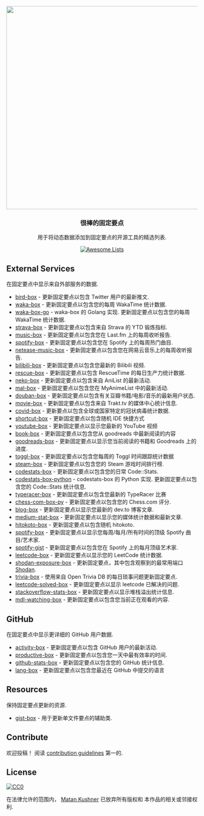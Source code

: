 <div class="github-widget" data-repo="matchai/awesome-pinned-gists"></div>

<p align="center">
  <img src="https://user-images.githubusercontent.com/4658208/57482610-14f64480-7273-11e9-862e-80d9fe332311.png" width="535">
  <h3 align="center">很棒的固定要点</h3>
  <p align="center">用于将动态数据添加到固定要点的开源工具的精选列表.<p>
  <p align="center">
    <a href="https://awesome.re"><img src="https://awesome.re/badge.svg" alt="Awesome Lists"></a>
  </p>
</p>



## External Services

在固定要点中显示来自外部服务的数据.

- [bird-box](https://github.com/matchai/bird-box) - 更新固定要点以包含 Twitter 用户的最新推文.
- [waka-box](https://github.com/matchai/waka-box) - 更新固定要点以包含您的每周 WakaTime 统计数据.
- [waka-box-go](https://github.com/YouEclipse/waka-box-go)  - waka-box 的 Golang 实现. 更新固定要点以包含您的每周 WakaTime 统计数据.
- [strava-box](https://github.com/JohnPhamous/strava-box) - 更新固定要点以包含来自 Strava 的 YTD 锻炼指标.
- [music-box](https://github.com/jacc/music-box) - 更新固定要点以包含您在 Last.fm 上的每周收听报告.
- [spotify-box](https://github.com/izayl/spotify-box) - 更新固定要点以包含您在 Spotify 上的每周热门曲目.
- [netease-music-box](https://github.com/Leecason/netease-music-box) - 更新固定要点以包含您在网易云音乐上的每周收听报告.
- [bilibili-box](https://github.com/KeJunMao/bilibili-box) - 更新固定要点以包含您最新的 Bilibili 视频.
- [rescue-box](https://github.com/joshghent/rescue-box) - 更新固定要点以包含 RescueTime 的每日生产力统计数据.
- [neko-box](https://github.com/RangerDigital/neko-box) - 更新固定要点以包含来自 AniList 的最新活动.
- [mal-box](https://github.com/jckli/mal-box) - 更新固定要点以包含您在 MyAnimeList 中的最新活动.
- [douban-box](https://github.com/CodeDaraW/douban-box) - 更新固定要点以包含有关豆瓣书籍/电影/音乐的最新用户状态.
- [movie-box](https://github.com/LuisAlejandro/movie-box) - 更新固定要点以包含来自 Trakt.tv 的媒体中心统计信息.
- [covid-box](https://github.com/puf17640/covid-box) - 更新要点以包含全球或国家特定的冠状病毒统计数据.
- [shortcut-box](https://github.com/artemnovichkov/shortcut-box) - 更新固定要点以包含随机 IDE 快捷方式
- [youtube-box](https://github.com/SinaKhalili/youtube-box) - 更新固定要点以显示您最新的 YouTube 视频
- [book-box](https://github.com/amorriscode/book-box) - 更新固定要点以包含您从 goodreads 中最新阅读的内容
- [goodreads-box](https://github.com/mdluo/goodreads-box) - 更新固定要点以显示您当前阅读的书籍和 Goodreads 上的进度.
- [toggl-box](https://github.com/tobimori/toggl-box) - 更新固定要点以包含您每周的 Toggl 时间跟踪统计数据
- [steam-box](https://github.com/YouEclipse/steam-box) - 更新固定要点以包含您的 Steam 游戏时间排行榜.
- [codestats-box](https://github.com/Ancientwood/codestats-box) - 更新固定要点以包含您的日常 Code::Stats.
- [codestats-box-python](https://github.com/aksh1618/codestats-box-python)  - codestats-box 的 Python 实现. 更新固定要点以包含您的 Code::Stats 统计信息.
- [typeracer-box](https://github.com/tobimori/typeracer-box) - 更新固定要点以包含您最新的 TypeRacer 比赛
- [chess-com-box-py](https://github.com/sciencepal/chess-com-box-py) - 更新固定要点以包含您的 Chess.com 评分.
- [blog-box](https://github.com/Aveek-Saha/blog-box) - 更新固定要点以显示您最新的 dev.to 博客文章.
- [medium-stat-box](https://github.com/kylemocode/medium-stat-box) - 更新固定要点以显示您的媒体统计数据和最新文章.
- [hitokoto-box](https://github.com/greenhandatsjtu/hitokoto-box) - 更新固定要点以包含随机 hitokoto.
- [spotify-box](https://github.com/Aveek-Saha/spotify-box) - 更新固定要点以显示您每周/每月/所有时间的顶级 Spotify 曲目/艺术家.
- [spotify-gist](https://github.com/mporracindie/spotify-gist) - 更新固定要点以包含您在 Spotify 上的每月顶级艺术家.
- [leetcode-box](https://github.com/puiiyuen/leetcode-box) - 更新固定要点以显示您的 LeetCode 统计数据.
- [shodan-exposure-box](https://github.com/ChrisCarini/shodan-exposure-box) - 更新固定要点，其中包含观察到的最常用端口 [Shodan](https://www.shodan.io/).
- [trivia-box](https://github.com/ChrisCarini/trivia-box) - 使用来自 Open Trivia DB 的每日琐事问题更新固定要点.
- [leetcode-solved-box](https://github.com/Pudding124/leetcode-solved-box) - 更新固定要点以显示 leetcode 已解决的问题.
- [stackoverflow-stats-box](https://github.com/Pudding124/stackoverflow-stats-box) - 更新固定要点以显示堆栈溢出统计信息.
- [mdl-watching-box](https://github.com/facalz/mdl-watching-box) - 更新固定要点以包含您当前正在观看的内容.

## GitHub

在固定要点中显示更详细的 GitHub 用户数据.

- [activity-box](https://github.com/JasonEtco/activity-box) - 更新固定要点以包含 GitHub 用户的最新活动.
- [productive-box](https://github.com/maxam2017/productive-box) - 更新固定要点以包含您一天中最有效率的时间.
- [github-stats-box](https://github.com/bokub/github-stats-box) - 更新固定要点以包含您的 GitHub 统计信息.
- [lang-box](https://github.com/inokawa/lang-box) - 更新固定要点以包含您最近在 GitHub 中提交的语言

## Resources

保持固定要点更新的资源.

- [gist-box](https://github.com/JasonEtco/gist-box) - 用于更新单文件要点的辅助类.

## Contribute

欢迎投稿！ 阅读 [contribution guidelines](https://github.com/matchai/awesome-pinned-gists/blob/master/contributing.md) 第一的.

## License

[![CC0](https://mirrors.creativecommons.org/presskit/buttons/88x31/svg/cc-zero.svg)](https://creativecommons.org/publicdomain/zero/1.0)

在法律允许的范围内， [Matan Kushner](https://github.com/matchai) 已放弃所有版权和
本作品的相关或邻接权利.
